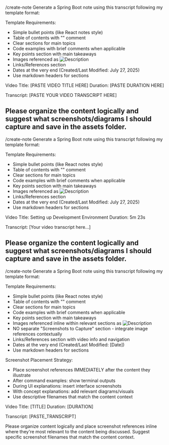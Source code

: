 /create-note Generate a Spring Boot note using this transcript following my template format:

Template Requirements:
- Simple bullet points (like React notes style)
- Table of contents with "<!-- omit from toc -->" comment
- Clear sections for main topics
- Code examples with brief comments when applicable
- Key points section with main takeaways
- Images referenced as ![Description](assets/descriptive-name.png)
- Links/References section
- Dates at the very end (Created/Last Modified: July 27, 2025)
- Use markdown headers for sections

Video Title: [PASTE VIDEO TITLE HERE]
Duration: [PASTE DURATION HERE]

Transcript: [PASTE YOUR VIDEO TRANSCRIPT HERE]

Please organize the content logically and suggest what screenshots/diagrams I should capture and save in the assets folder.
---

/create-note Generate a Spring Boot note using this transcript following my template format:

Template Requirements:
- Simple bullet points (like React notes style)
- Table of contents with "<!-- omit from toc -->" comment
- Clear sections for main topics
- Code examples with brief comments when applicable
- Key points section with main takeaways
- Images referenced as ![Description](assets/descriptive-name.png)
- Links/References section
- Dates at the very end (Created/Last Modified: July 27, 2025)
- Use markdown headers for sections

Video Title: Setting up Development Environment
Duration: 5m 23s

Transcript: [Your video transcript here...]

Please organize the content logically and suggest what screenshots/diagrams I should capture and save in the assets folder.
---

/create-note Generate a Spring Boot note using this transcript following my template format:

Template Requirements:
- Simple bullet points (like React notes style)
- Table of contents with "<!-- omit from toc -->" comment
- Clear sections for main topics
- Code examples with brief comments when applicable
- Key points section with main takeaways
- Images referenced inline within relevant sections as ![Description](assets/descriptive-name.png)
- NO separate "Screenshots to Capture" section - integrate image references contextually
- Links/References section with video info and navigation
- Dates at the very end (Created/Last Modified: [Date])
- Use markdown headers for sections

Screenshot Placement Strategy:
- Place screenshot references IMMEDIATELY after the content they illustrate
- After command examples: show terminal outputs
- During UI explanations: insert interface screenshots
- With concept explanations: add relevant diagrams/visuals
- Use descriptive filenames that match the content context

Video Title: [TITLE]
Duration: [DURATION]

Transcript: [PASTE_TRANSCRIPT]

Please organize content logically and place screenshot references inline where they're most relevant to the content being discussed. Suggest specific screenshot filenames that match the content context.